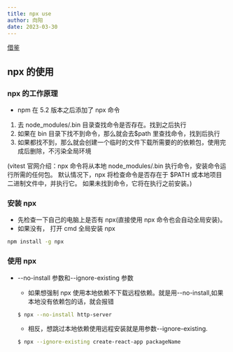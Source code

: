 ```yaml
---
title: npx use
author: 向阳
date: 2023-03-30
---
```


[借鉴](https://www.cnblogs.com/hongzhiguo/p/14592093.html)

## npx 的使用

### npx 的工作原理

- npm 在 5.2 版本之后添加了 npx 命令

1. 去 node_modules/.bin 目录查找命令是否存在。找到之后执行
2. 如果在 bin 目录下找不到命令，那么就会去$path 里查找命令，找到后执行
3. 如果都找不到，那么就会创建一个临时的文件下载所需要的的依赖包，使用完成后删除，不污染全局环境

(vitest 官网介绍：npx 命令将从本地 node_modules/.bin 执行命令，安装命令运行所需的任何包。 默认情况下，npx 将检查命令是否存在于 $PATH 或本地项目二进制文件中，并执行它。 如果未找到命令，它将在执行之前安装。)

### 安装 npx

- 先检查一下自己的电脑上是否有 npx(直接使用 npx 命令也会自动全局安装)。
- 如果没有， 打开 cmd 全局安装 npx

```bash
npm install -g npx
```

### 使用 npx

- --no-install 参数和--ignore-existing 参数

  - 如果想强制 npx 使用本地依赖不下载远程依赖。就是用--no-install,如果本地没有依赖包的话，就会报错

  ```bash
  $ npx --no-install http-server
  ```

  - 相反，想跳过本地依赖使用远程安装就是用参数--ignore-existing.

  ```bash
  $ npx --ignore-existing create-react-app packageName
  ```
